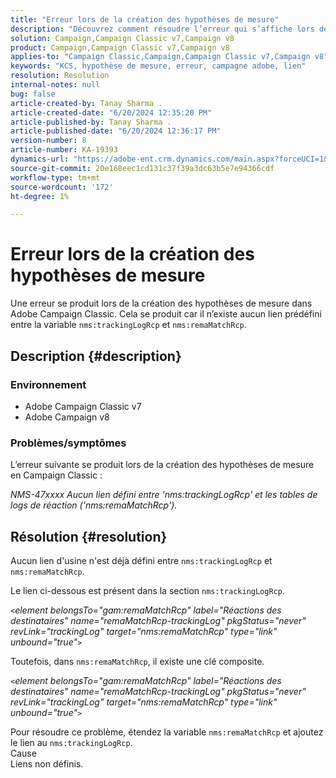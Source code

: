 ```yaml
---
title: "Erreur lors de la création des hypothèses de mesure"
description: "Découvrez comment résoudre l’erreur qui s’affiche lors de la création d’hypothèses de mesure dans Adobe Campaign Classic."
solution: Campaign,Campaign Classic v7,Campaign v8
product: Campaign,Campaign Classic v7,Campaign v8
applies-to: "Campaign Classic,Campaign,Campaign Classic v7,Campaign v8"
keywords: "KCS, hypothèse de mesure, erreur, campagne adobe, lien"
resolution: Resolution
internal-notes: null
bug: false
article-created-by: Tanay Sharma .
article-created-date: "6/20/2024 12:35:20 PM"
article-published-by: Tanay Sharma .
article-published-date: "6/20/2024 12:36:17 PM"
version-number: 8
article-number: KA-19393
dynamics-url: "https://adobe-ent.crm.dynamics.com/main.aspx?forceUCI=1&pagetype=entityrecord&etn=knowledgearticle&id=37bcfa8b-012f-ef11-840b-6045bd0065b6"
source-git-commit: 20e168eec1cd131c37f39a3dc63b5e7e94366cdf
workflow-type: tm+mt
source-wordcount: '172'
ht-degree: 1%

---
```


# Erreur lors de la création des hypothèses de mesure


Une erreur se produit lors de la création des hypothèses de mesure dans Adobe Campaign Classic. Cela se produit car il n’existe aucun lien prédéfini entre la variable `nms:trackingLogRcp` et `nms:remaMatchRcp`.

## Description {#description}


### Environnement

- Adobe Campaign Classic v7
- Adobe Campaign v8


### Problèmes/symptômes

L’erreur suivante se produit lors de la création des hypothèses de mesure en Campaign Classic :

*NMS-47xxxx Aucun lien défini entre &#39;nms:trackingLogRcp&#39; et les tables de logs de réaction (&#39;nms:remaMatchRcp&#39;).*


## Résolution {#resolution}


Aucun lien d&#39;usine n&#39;est déjà défini entre `nms:trackingLogRcp` et `nms:remaMatchRcp`.

Le lien ci-dessous est présent dans la section `nms:trackingLogRcp`.

*`<`element belongsTo=&quot;gam:remaMatchRcp&quot; label=&quot;Réactions des destinataires&quot; name=&quot;remaMatchRcp-trackingLog&quot; pkgStatus=&quot;never&quot; revLink=&quot;trackingLog&quot; target=&quot;nms:remaMatchRcp&quot; type=&quot;link&quot; unbound=&quot;true&quot;`>`*

Toutefois, dans `nms:remaMatchRcp`, il existe une clé composite.

*`<`element belongsTo=&quot;gam:remaMatchRcp&quot; label=&quot;Réactions des destinataires&quot; name=&quot;remaMatchRcp-trackingLog&quot; pkgStatus=&quot;never&quot; revLink=&quot;trackingLog&quot; target=&quot;nms:remaMatchRcp&quot; type=&quot;link&quot; unbound=&quot;true&quot;`>`*

Pour résoudre ce problème, étendez la variable `nms:remaMatchRcp` et ajoutez le lien au `nms:trackingLogRcp`.
<br>Cause<br>
Liens non définis.

